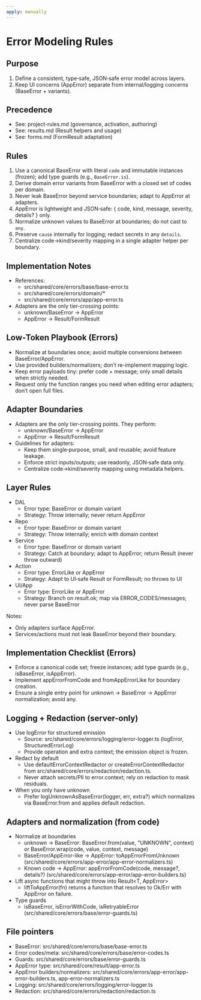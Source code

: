 ```yaml
---
apply: manually
---
```


# Error Modeling Rules

## Purpose

1. Define a consistent, type‑safe, JSON‑safe error model across layers.
2. Keep UI concerns (AppError) separate from internal/logging concerns (BaseError + variants).

## Precedence

- See: project-rules.md (governance, activation, authoring)
- See: results.md (Result helpers and usage)
- See: forms.md (FormResult adaptation)

## Rules

1. Use a canonical BaseError with literal `code` and immutable instances (frozen); add type guards (e.g., `BaseError.is`).
2. Derive domain error variants from BaseError with a closed set of codes per domain.
3. Never leak BaseError beyond service boundaries; adapt to AppError at adapters.
4. AppError is lightweight and JSON‑safe: { code, kind, message, severity, details? } only.
5. Normalize unknown values to BaseError at boundaries; do not cast to `any`.
6. Preserve `cause` internally for logging; redact secrets in any `details`.
7. Centralize code→kind/severity mapping in a single adapter helper per boundary.

## Implementation Notes

- References:
  - src/shared/core/errors/base/base-error.ts
  - src/shared/core/errors/domain/\*
  - src/shared/core/errors/app/app-error.ts
- Adapters are the only tier-crossing points:
  - unknown/BaseError → AppError
  - AppError → Result/FormResult

## Low‑Token Playbook (Errors)

- Normalize at boundaries once; avoid multiple conversions between BaseError/AppError.
- Use provided builders/normalizers; don’t re-implement mapping logic.
- Keep error payloads tiny: prefer code + message; only small details when strictly needed.
- Request only the function ranges you need when editing error adapters; don’t open full files.

## Adapter Boundaries

- Adapters are the only tier-crossing points. They perform:
  - unknown/BaseError → AppError
  - AppError → Result/FormResult
- Guidelines for adapters:
  - Keep them single‑purpose, small, and reusable; avoid feature leakage.
  - Enforce strict inputs/outputs; use readonly, JSON‑safe data only.
  - Centralize code→kind/severity mapping using metadata helpers.

## Layer Rules

- DAL
  - Error type: BaseError or domain variant
  - Strategy: Throw internally; never return AppError
- Repo
  - Error type: BaseError or domain variant
  - Strategy: Throw internally; enrich with domain context
- Service
  - Error type: BaseError or domain variant
  - Strategy: Catch at boundary; adapt to AppError; return Result (never throw outward)
- Action
  - Error type: ErrorLike or AppError
  - Strategy: Adapt to UI‑safe Result or FormResult; no throws to UI
- UI/App
  - Error type: ErrorLike or AppError
  - Strategy: Branch on result.ok; map via ERROR_CODES/messages; never parse BaseError

Notes:

- Only adapters surface AppError.
- Services/actions must not leak BaseError beyond their boundary.

## Implementation Checklist (Errors)

- Enforce a canonical code set; freeze instances; add type guards (e.g., isBaseError, isAppError).
- Implement appErrorFromCode and fromAppErrorLike for boundary creation.
- Ensure a single entry point for unknown → BaseError → AppError normalization; avoid any.

## Logging + Redaction (server-only)

- Use logError for structured emission
  - Source: src/shared/core/errors/logging/error-logger.ts (logError, StructuredErrorLog)
  - Provide operation and extra context; the emission object is frozen.
- Redact by default
  - Use defaultErrorContextRedactor or createErrorContextRedactor from src/shared/core/errors/redaction/redaction.ts.
  - Never attach secrets/PII to error.context; rely on redaction to mask residuals.
- When you only have unknown
  - Prefer logUnknownAsBaseError(logger, err, extra?) which normalizes via BaseError.from and applies default redaction.

## Adapters and normalization (from code)

- Normalize at boundaries
  - unknown → BaseError: BaseError.from(value, "UNKNOWN", context) or BaseError.wrap(code, value, context, message)
  - BaseError/AppError-like → AppError: toAppErrorFromUnknown (src/shared/core/errors/app-error/app-error-normalizers.ts)
  - Known code → AppError: appErrorFromCode(code, message?, details?) (src/shared/core/errors/app-error/app-error-builders.ts)
- Lift async functions that might throw into Result<T, AppError>
  - liftToAppError(fn) returns a function that resolves to Ok/Err with AppError on failure.
- Type guards
  - isBaseError, isErrorWithCode, isRetryableError (src/shared/core/errors/base/error-guards.ts)

## File pointers

- BaseError: src/shared/core/errors/base/base-error.ts
- Error codes/meta: src/shared/core/errors/base/error-codes.ts
- Guards: src/shared/core/errors/base/error-guards.ts
- AppError type: src/shared/core/result/app-error.ts
- AppError builders/normalizers: src/shared/core/errors/app-error/app-error-builders.ts, app-error-normalizers.ts
- Logging: src/shared/core/errors/logging/error-logger.ts
- Redaction: src/shared/core/errors/redaction/redaction.ts

